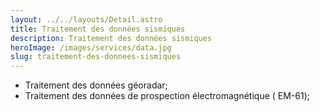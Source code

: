 ```yaml
---
layout: ../../layouts/Detail.astro
title: Traitement des données sismiques
description: Traitement des données sismiques
heroImage: /images/services/data.jpg
slug: traitement-des-donnees-sismiques
---
```


- Traitement des données géoradar;
- Traitement des données de prospection électromagnétique ( EM-61);
